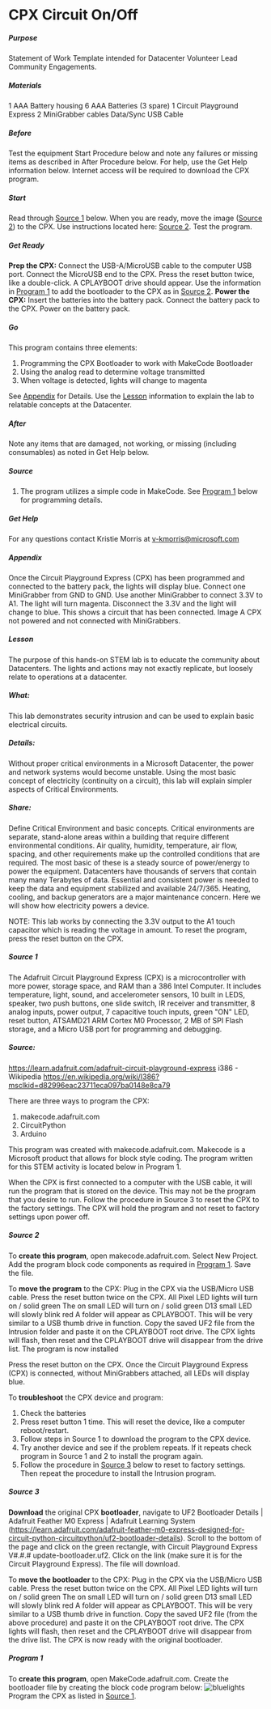 # CPX Circuit On/Off
##### Purpose
Statement of Work Template intended for Datacenter Volunteer Lead Community Engagements.  

##### Materials
1 AAA Battery housing
6 AAA Batteries (3 spare)
1 Circuit Playground Express
2 MiniGrabber cables
Data/Sync USB Cable
##### Before
Test the equipment Start Procedure below and note any failures or missing items as described in After Procedure below.  For help, use the Get Help information below.  Internet access will be required to download the CPX program.

##### Start 
Read through  [Source 1](#Source-1) below. When you are ready, move the image ([Source 2](#Source-2)) to the CPX.  Use instructions located here: [Source 2](#Source-2).  Test the program.

##### Get Ready
**Prep the CPX:** Connect the USB-A/MicroUSB cable to the computer USB port.  Connect the MicroUSB end to the CPX.  Press the reset button twice, like a double-click.  A CPLAYBOOT drive should appear.  Use the information in [Program 1](#Program-1) to add the bootloader to the CPX as in [Source 2](#Source-2).
**Power the CPX:** Insert the batteries into the battery pack.  Connect the battery pack to the CPX. Power on the battery pack.
##### Go
This program contains three elements:
1.	Programming the CPX Bootloader to work with MakeCode Bootloader
2.	Using the analog read to determine voltage transmitted
3.	When voltage is detected, lights will change to magenta

See  [Appendix](#Appendix) for Details.  Use the [Lesson](#Lesson) information to explain the lab to relatable concepts at the Datacenter.

##### After
Note any items that are damaged, not working, or missing (including consumables) as noted in Get Help below.


##### Source
1.	The program utilizes a simple code in MakeCode.  See [Program 1](#Program-1) below for programming details.

##### Get Help
For any questions contact Kristie Morris at v-kmorris@microsoft.com

##### Appendix
Once the Circuit Playground Express (CPX) has been programmed and connected to the battery pack, the lights will display blue.  Connect one MiniGrabber from GND to GND.  Use another MiniGrabber to connect 3.3V to A1.  The light will turn magenta.  Disconnect the 3.3V and the light will change to blue.  This shows a circuit that has been connected.
Image
A CPX not powered and not connected with MiniGrabbers.

##### Lesson
The purpose of this hands-on STEM lab is to educate the community about Datacenters.  The lights and actions may not exactly replicate, but loosely relate to operations at a datacenter.

##### What:
This lab demonstrates security intrusion and can be used to explain basic electrical circuits.  

##### Details:
Without proper critical environments in a Microsoft Datacenter, the power and network systems would become unstable.  Using the most basic concept of electricity (continuity on a circuit), this lab will explain simpler aspects of Critical Environments.

##### Share:
Define Critical Environment and basic concepts. Critical environments are separate, stand-alone areas within a building that require different environmental conditions.  Air quality, humidity, temperature, air flow, spacing, and other requirements make up the controlled conditions that are required.  The most basic of these is a steady source of power/energy to power the equipment.  Datacenters have thousands of servers that contain many many Terabytes of data.  Essential and consistent power is needed to keep the data and equipment stabilized and available 24/7/365.  Heating, cooling, and backup generators are a major maintenance concern.  Here we will show how electricity powers a device.

NOTE:
This lab works by connecting the 3.3V output to the A1 touch capacitor which is reading the voltage in amount.
To reset the program, press the reset button on the CPX.

##### Source 1 
The Adafruit Circuit Playground Express (CPX) is a microcontroller with more power, storage space, and RAM than a 386 Intel Computer.  It includes temperature, light, sound, and accelerometer sensors, 10 built in LEDS, speaker, two push buttons, one slide switch, IR receiver and transmitter, 8 analog inputs, power output, 7 capacitive touch inputs, green "ON" LED, reset button, ATSAMD21 ARM Cortex M0 Processor, 2 MB of SPI Flash storage, and a Micro USB port for programming and debugging.

##### Source:
https://learn.adafruit.com/adafruit-circuit-playground-express
i386 - Wikipedia https://en.wikipedia.org/wiki/I386?msclkid=d82996eac23711eca097ba0148e8ca79 

There are three ways to program the CPX:
1.	makecode.adafruit.com
2.	CircuitPython
3.	Arduino

This program was created with makecode.adafruit.com.  Makecode is a Microsoft product that allows for block style coding.  The program written for this STEM activity is located below in Program 1.

When the CPX is first connected to a computer with the USB cable, it will run the program that is stored on the device.  This may not be the program that you desire to run.  Follow the procedure in Source 3 to reset the CPX to the factory settings.  The CPX will hold the program and not reset to factory settings upon power off.

##### Source 2
To **create this program**, open makecode.adafruit.com.  Select New Project.  Add the program block code components as required in [Program 1](#Program-1).  Save the file.
	
To **move the program** to the CPX:
Plug in the CPX via the USB/Micro USB cable.
Press the reset button twice on the CPX.
All Pixel LED lights will turn on / solid green
The on small LED will turn on / solid green
D13 small LED will slowly blink red
A folder will appear as CPLAYBOOT.
This will be very similar to a USB thumb drive in function.
Copy the saved UF2 file from the Intrusion folder and paste it on the CPLAYBOOT root drive.
The CPX lights will flash, then reset and the CPLAYBOOT drive will disappear from the drive list.
The program is now installed

Press the reset button on the CPX.
Once the Circuit Playground Express (CPX) is connected, without MiniGrabbers attached, all LEDs will display blue. 

To **troubleshoot** the CPX device and program:
1.	Check the batteries
2.	Press reset button 1 time.  This will reset the device, like a computer reboot/restart.
3.	Follow steps in Source 1 to download the program to the CPX device.
4.	Try another device and see if the problem repeats.  If it repeats check program in Source 1 and 2 to install the program again.
5.	Follow the procedure in [Source 3](#Source-3) below to reset to factory settings.  Then repeat the procedure to install the Intrusion program.

##### Source 3
**Download** the original CPX **bootloader**, navigate to UF2 Bootloader Details | Adafruit Feather M0 Express | Adafruit Learning System (https://learn.adafruit.com/adafruit-feather-m0-express-designed-for-circuit-python-circuitpython/uf2-bootloader-details). Scroll to the bottom of the page and click on the green rectangle, with Circuit Playground Express V#.#.# update-bootloader.uf2.  Click on the link (make sure it is for the Circuit Playground Express).  The file will download.

To **move the bootloader** to the CPX:
Plug in the CPX via the USB/Micro USB cable.
Press the reset button twice on the CPX.
All Pixel LED lights will turn on / solid green
The on small LED will turn on / solid green
D13 small LED will slowly blink red
A folder will appear as CPLAYBOOT.
This will be very similar to a USB thumb drive in function.
Copy the saved UF2 file (from the above procedure) and paste it on the CPLAYBOOT root drive.
The CPX lights will flash, then reset and the CPLAYBOOT drive will disappear from the drive list.
The CPX is now ready with the original bootloader.

##### Program 1
To **create this program**, open MakeCode.adafruit.com.  Create the bootloader file by creating the block code program below:
![bluelights](/images/bluelights.jpg)
Program the CPX as listed in [Source 1](#Source-1).
